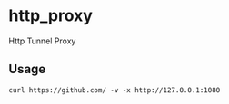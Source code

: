 # http_proxy
Http Tunnel Proxy 
## Usage
```
curl https://github.com/ -v -x http://127.0.0.1:1080
```
